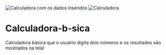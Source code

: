 ![Calculadora com os dados inseridos](https://user-images.githubusercontent.com/79849861/158276533-38755c35-7521-4d30-a472-f551bad1317c.png)
![Calculadora](https://user-images.githubusercontent.com/79849861/158276253-9841276f-0aa3-4a2b-93ba-94da6845a7cb.png)
# Calculadora-b-sica
Calculadora básica que o usuário digita dois números e os resultados são mostrados na tela!
